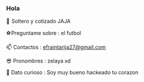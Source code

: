 ### Hola







🥰  Soltero y cotizado JAJA

 ⚽ Preguntame sobre : el futbol

📫 Contactos : efraintarija27@gmail.com

😎 Pronombres : zelaya xd

🙈 Dato curioso : Soy muy bueno hackeado tu corazon
